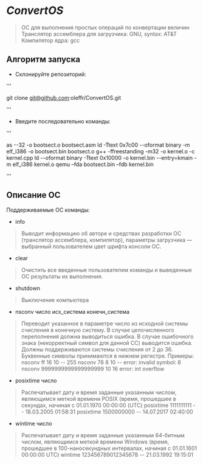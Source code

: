 # _ConvertOS_
> ОС для выполнения простых операций по конвертации величин
> Транслятор ассемблера для загрузчика: GNU, syntax: AT&T
> Компилятор ядра: gcc

## Алгоритм запуска
- Склонируйте репозиторий:

'''

git clone git@github.com:oleffr/ConvertOS.git

'''

- Введите последовательно команды:

'''

as --32 -o bootsect.o bootsect.asm
ld -Ttext 0x7c00 --oformat binary -m elf_i386 -o bootsect.bin bootsect.o
g++ -ffreestanding -m32 -o kernel.o -c kernel.cpp
ld --oformat binary -Ttext 0x10000 -o kernel.bin --entry=kmain -m elf_i386 kernel.o
qemu –fda bootsect.bin –fdb kernel.bin

'''

## Описание ОС
Поддерживаемые ОС команды:
- info
> Выводит информацию об авторе и средствах разработки ОС (транслятор ассемблера,
компилятор), параметры загрузчика — выбранный пользователем цвет шрифта консоли
ОС.
- сlear
> Очистить все введенные пользователем команды и выведенные ОС результаты их
выполнения.
- shutdown
> Выключение компьютера
- nsconv число исх_система конечн_система
> Переводит указанное в параметре число из исходной системы счисления в конечную
систему. В случае целочисленного переполнения должна выводиться ошибка. В случае
ошибочного знака (некорректный символ для данной СС) выводится ошибка. Должны
поддерживаются системы счисления от 2 до 36. Буквенные символы принимаются в
нижнем регистре.
Примеры:
nsconv ff 16 10
-- 255
nsconv 78 8 10
-- error: invalid symbol: 8
nsconv 9999999999999999999 10 16
error: int overflow
- posixtime число
> Распечатывает дату и время заданные указанным числом, являющимся меткой времени
POSIX (время, прошедшее в секундах, начиная с 01.01.1970 00:00:00 (UTC)
posixtime 1111111111
-- 18.03.2005 01:58:31
posixtime 1500000000
-- 14.07.2017 02:40:00
- wintime число
> Распечатывает дату и время заданные указанным 64-битным числом, являющимся меткой
времени Windows (время, прошедшее в 100-наносекундных интервалах, начиная с
01.01.1601 00:00:00 UTC)
wintime 123456789012345678
-- 21.03.1992 19:15:01
